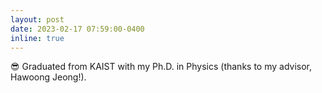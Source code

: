 ```yaml
---
layout: post
date: 2023-02-17 07:59:00-0400
inline: true
---
```


:sunglasses: Graduated from KAIST with my Ph.D. in Physics (thanks to my advisor, Hawoong Jeong!).
